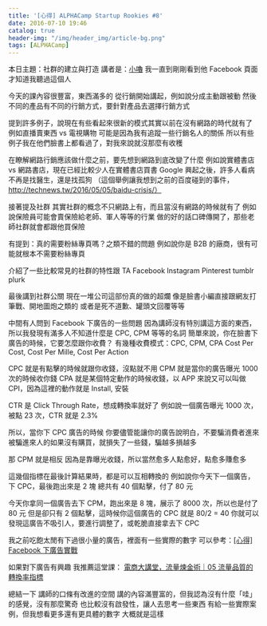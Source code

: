 ```yaml
---
title: '[心得] ALPHACamp Startup Rookies #8'
date: 2016-07-10 19:46
catalog: true
header-img: "/img/header_img/article-bg.png"
tags: [ALPHACamp]
---
```

本日主題：社群的建立與打造
講者是：[小嚕](https://www.facebook.com/ryuichiru)
我一直到剛剛看到他 Facebook 頁面才知道我聽過這個人

今天的課內容很豐富，東西滿多的
從行銷開始講起，例如說分成主動跟被動
然後不同的產品有不同的行銷方式，要針對產品去選擇行銷方式

提到許多例子，說現在有些看起來很新的模式其實以前在沒有網路的時代就有了
例如直播賣東西 vs 電視購物
可能是因為我有追蹤一些行銷名人的關係
所以有些例子我在他們臉書上都看過了，對我來說就沒那麼有收穫

在瞭解網路行銷應該做什麼之前，要先想到網路到底改變了什麼
例如說實體書店 vs 網路書店，現在已經比較少人在實體書店買書
Google 興起之後，許多人看病不再是找醫生，還是找孤狗
（這個舉例讓我想到之前的百度碰到的事件，http://technews.tw/2016/05/05/baidu-crisis/）

接著提及社群
其實社群的概念不只網路上有，而且當沒有網路的時候就有了
例如說保險員可能會賣保險給老師、軍人等等的行業
做的好的話口碑傳開了，那些老師社群就會都跟他買保險

有提到：真的需要粉絲專頁嗎？之類不錯的問題
例如說你是 B2B 的廠商，很有可能就根本不需要粉絲專頁

介紹了一些比較常見的社群的特性跟 TA
Facebook
Instagram
Pinterest
tumblr
plurk

最後講到社群公關
現在一堆公司這部份真的做的超爛
像是臉書小編直接跟網友打筆戰、開地圖炮之類的
或者是死不道歉、罐頭文回覆等等

中間有人問到 Facebook 下廣告的一些問題
因為講師沒有特別講這方面的東西，所以我發現有滿多人不知道什麼是 CPC, CPM 等等的名詞
簡單來說，你在臉書下廣告的時候，它要怎麼跟你收費？
有幾種收費模式：CPC, CPM, CPA
Cost Per Cost, Cost Per Mille, Cost Per Action

CPC 就是有點擊的時候就跟你收錢，沒點就不用
CPM 就是當你的廣告曝光 1000 次的時候收你錢
CPA 就是某個特定動作的時候收錢，以 APP 來說又可以叫做 CPI，因為這裡的動作就是 Install, 安裝

CTR 是 Click Through Rate，想成轉換率就好了
例如說一個廣告曝光 1000 次，被點 23 次，CTR 就是 2.3%

所以，當你下 CPC 廣告的時候
你要儘管能讓你的廣告說明白，不要騙消費者進來
被騙進來人的如果沒有購買，就損失了一些錢，騙越多損越多

那 CPM 就是相反
因為是靠曝光收錢，所以當然愈多人點愈好，點愈多賺愈多

這幾個指標在最後計算結果時，都是可以互相轉換的
例如說你今天下一個廣告，下 CPC，最後跑出來是 2 塊
總共有 40 個點擊，付了 80 元

今天你拿同一個廣告去下 CPM，跑出來是 8 塊，展示了 8000 次，所以也是付了 80 元
但是卻只有 2 個點擊，這時候你這個廣告的 CPC 就是 80/2 = 40
你就可以發現這廣告不吸引人，要進行調整了，或乾脆直接拿去下 CPC

我之前吃飽太閒有下過很小量的廣告，裡面有一些實際的數字
可以參考：[[心得] Facebook 下廣告實戰](http://huli.logdown.com/posts/743130-experience-facebook-advertising)

如果對下廣告有興趣
我推薦這堂課： [電商大講堂，流量煉金術｜05 流量品質的轉換率指標](https://www.udemy.com/ecforum-05-zh/?couponCode=viral-atticus)

總結一下
講師的口條有改進的空間
講的內容滿豐富的，但我認為沒有什麼「哇」的感覺，沒有那麼驚奇
也比較沒有啟發性，讓人去思考一些東西
有給一些實際案例，但我想看更多還有更具體的數字
大概就是這樣
